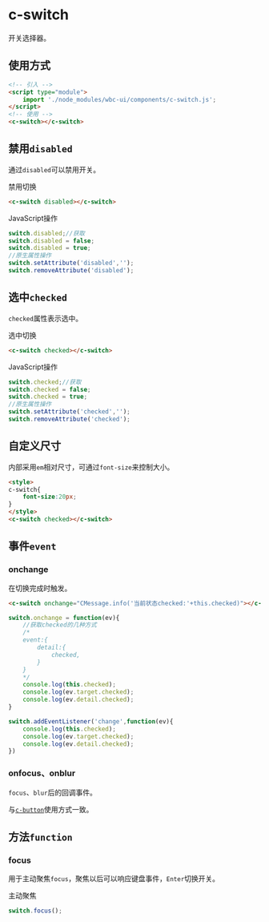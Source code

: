 # c-switch

开关选择器。

## 使用方式

```html
<!-- 引入 -->
<script type="module">
    import './node_modules/wbc-ui/components/c-switch.js';
</script>
<!-- 使用 -->
<c-switch></c-switch>
```

## 禁用`disabled`

通过`disabled`可以禁用开关。

<c-switch disabled></c-switch>
<c-button type="primary" onclick="this.previousElementSibling.disabled=!this.previousElementSibling.disabled">禁用切换</c-button>

```html
<c-switch disabled></c-switch>
```

JavaScript操作

```js
switch.disabled;//获取
switch.disabled = false;
switch.disabled = true;
//原生属性操作
switch.setAttribute('disabled','');
switch.removeAttribute('disabled');
```

## 选中`checked`

`checked`属性表示选中。

<c-switch checked></c-switch>
<c-button type="primary" onclick="this.previousElementSibling.checked=!this.previousElementSibling.checked">选中切换</c-button>

```html
<c-switch checked></c-switch>
```

JavaScript操作

```js
switch.checked;//获取
switch.checked = false;
switch.checked = true;
//原生属性操作
switch.setAttribute('checked','');
switch.removeAttribute('checked');
```

## 自定义尺寸

内部采用`em`相对尺寸，可通过`font-size`来控制大小。

<c-switch checked></c-switch>
<c-slider min="10" max="50" defaultvalue="16" suffix="px" showtips oninput="this.previousElementSibling.style.fontSize=this.value+'px'" ></c-slider>

```html
<style>
c-switch{
    font-size:20px;
}
</style>
<c-switch checked></c-switch>
```

## 事件`event`

### onchange

在切换完成时触发。

<c-switch onchange="CMessage.info('当前状态checked:'+this.checked)"></c-switch>

```html
<c-switch onchange="CMessage.info('当前状态checked:'+this.checked)"></c-switch>
```

```js
switch.onchange = function(ev){
    //获取checked的几种方式
    /*
    event:{
        detail:{
            checked,
        }
    }
    */
    console.log(this.checked);
    console.log(ev.target.checked);
    console.log(ev.detail.checked);
}

switch.addEventListener('change',function(ev){
    console.log(this.checked);
    console.log(ev.target.checked);
    console.log(ev.detail.checked);
})
```

### onfocus、onblur

`focus`、`blur`后的回调事件。

与[`c-button`](c-button.md?id=onfocus、onblur)使用方式一致。

## 方法`function`

### focus

用于主动聚焦`focus`，聚焦以后可以响应键盘事件，`Enter`切换开关。

<c-switch onfocus="CMessage.info('focus')" onchange="CMessage.info('当前状态checked:'+this.checked)"></c-switch>
<c-button type="primary" onclick="this.previousElementSibling.focus()">主动聚焦</c-button>

```js
switch.focus();
```